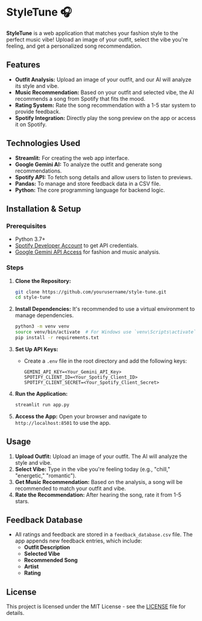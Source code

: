 # StyleTune 🎧

**StyleTune** is a web application that matches your fashion style to the perfect music vibe! Upload an image of your outfit, select the vibe you're feeling, and get a personalized song recommendation.

## Features
- **Outfit Analysis:** Upload an image of your outfit, and our AI will analyze its style and vibe.
- **Music Recommendation:** Based on your outfit and selected vibe, the AI recommends a song from Spotify that fits the mood.
- **Rating System:** Rate the song recommendation with a 1-5 star system to provide feedback.
- **Spotify Integration:** Directly play the song preview on the app or access it on Spotify.

## Technologies Used
- **Streamlit:** For creating the web app interface.
- **Google Gemini AI:** To analyze the outfit and generate song recommendations.
- **Spotify API:** To fetch song details and allow users to listen to previews.
- **Pandas:** To manage and store feedback data in a CSV file.
- **Python:** The core programming language for backend logic.

## Installation & Setup

### Prerequisites
- Python 3.7+
- [Spotify Developer Account](https://developer.spotify.com/) to get API credentials.
- [Google Gemini API Access](https://developers.google.com/genai/) for fashion and music analysis.

### Steps
1. **Clone the Repository:**
   ```bash
   git clone https://github.com/yourusername/style-tune.git
   cd style-tune
   ```

2. **Install Dependencies:**
   It's recommended to use a virtual environment to manage dependencies.
   ```bash
   python3 -m venv venv
   source venv/bin/activate  # For Windows use `venv\Scripts\activate`
   pip install -r requirements.txt
   ```

3. **Set Up API Keys:**
   - Create a `.env` file in the root directory and add the following keys:
     ```
     GEMINI_API_KEY=<Your_Gemini_API_Key>
     SPOTIFY_CLIENT_ID=<Your_Spotify_Client_ID>
     SPOTIFY_CLIENT_SECRET=<Your_Spotify_Client_Secret>
     ```

4. **Run the Application:**
   ```bash
   streamlit run app.py
   ```

5. **Access the App:**
   Open your browser and navigate to `http://localhost:8501` to use the app.

## Usage
1. **Upload Outfit:** Upload an image of your outfit. The AI will analyze the style and vibe.
2. **Select Vibe:** Type in the vibe you're feeling today (e.g., "chill," "energetic," "romantic").
3. **Get Music Recommendation:** Based on the analysis, a song will be recommended to match your outfit and vibe.
4. **Rate the Recommendation:** After hearing the song, rate it from 1-5 stars.

## Feedback Database
- All ratings and feedback are stored in a `feedback_database.csv` file. The app appends new feedback entries, which include:
  - **Outfit Description**
  - **Selected Vibe**
  - **Recommended Song**
  - **Artist**
  - **Rating**

## License
This project is licensed under the MIT License - see the [LICENSE](LICENSE) file for details.
